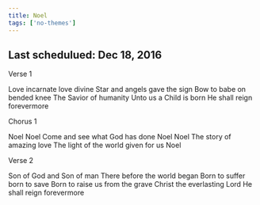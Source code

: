 ```yaml
---
title: Noel
tags: ['no-themes']
---
```


## Last schedulued: Dec 18, 2016          

Verse 1

Love incarnate love divine
Star and angels gave the sign
Bow to babe on bended knee
The Savior of humanity
Unto us a Child is born
He shall reign forevermore

Chorus 1

Noel Noel
Come and see what God has done
Noel Noel
The story of amazing love
The light of the world given for us
Noel

Verse 2

Son of God and Son of man
There before the world began
Born to suffer born to save
Born to raise us from the grave
Christ the everlasting Lord
He shall reign forevermore
